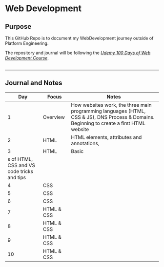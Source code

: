 # Web Development

## Purpose
This GitHub Repo is to document my WebDevelopment journey outside of Platform Engineering.

The repository and journal will be following the *[Udemy 100 Days of Web Development Course](https://www.udemy.com/course/100-days-of-code-web-development-bootcamp/)*.
</br>
</br>
 ***
## Journal and Notes 
| Day         | Focus       | Notes       |
| ----------- | ----------- | ----------- |
| 1           | Overview   | How websites work, the three main programming languages (HTML, CSS & JS), DNS Process & Domains. Beginning to create a first HTML website            |
| 2           | HTML        | HTML elements, attributes and annotations,              |
| 3           | HTML        | Basic
s of HTML, CSS and VS code tricks and tips             |
| 4           | CSS         |             |
| 5           | CSS         |             |
| 6           | CSS         |             |
| 7           | HTML & CSS  |             |
| 8           | HTML & CSS  |             |
| 9           | HTML & CSS  |             |
| 10          | HTML & CSS  |             |


